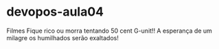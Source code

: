 # devopos-aula04
Filmes
Fique rico ou morra tentando 50 cent 
G-unit!!
A esperança de um milagre 
os humilhados serão exaltados!
